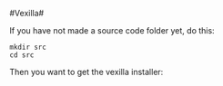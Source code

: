 #Vexilla#

If you have not made a source code folder yet, do this:

    mkdir src
    cd src
    
Then you want to get the vexilla installer:

     

